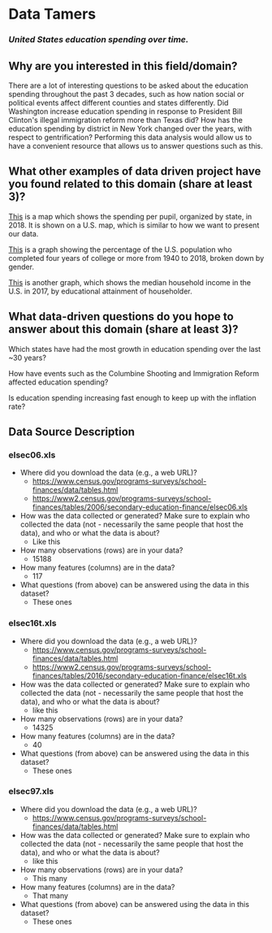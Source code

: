 # **Data Tamers**
### _United States education spending over time._
## Why are you interested in this field/domain?
There are a lot of interesting questions to be asked about the education spending
throughout the past 3 decades, such as how nation social or political events
affect different counties and states differently. Did Washington increase
education spending in response to President Bill Clinton's illegal immigration
reform more than Texas did? How has the education spending by district in New
York changed over the years, with respect to gentrification? Performing this
data analysis would allow us to have a convenient resource that allows us to
answer questions such as this.

## What other examples of data driven project have you found related to this domain (share at least 3)?

[This](https://www.edweek.org/ew/collections/quality-counts-2018-state-finance/map-per-pupil-spending-state-by-state.html) is a map which shows the spending per pupil, organized by state, in 2018. It
is shown on a U.S. map, which is similar to how we want to present our data.

[This](https://www.statista.com/statistics/184272/educational-attainment-of-college-diploma-or-higher-by-gender/) is a graph showing the percentage of the U.S. population who completed four years of college or more from 1940 to 2018, broken down by gender.

[This](https://www.statista.com/statistics/233301/median-household-income-in-the-united-states-by-education/) is another graph, which shows the median household income in the U.S. in 2017, by educational attainment of householder.


## What data-driven questions do you hope to answer about this domain (share at least 3)?
Which states have had the most growth in education spending over the last ~30 years?

How have events such as the Columbine Shooting and Immigration Reform affected
education spending?

Is education spending increasing fast enough to keep up with the inflation rate?

## Data Source Description
### elsec06.xls
- Where did you download the data (e.g., a web URL)?
  - https://www.census.gov/programs-surveys/school-finances/data/tables.html
  - https://www2.census.gov/programs-surveys/school-finances/tables/2006/secondary-education-finance/elsec06.xls
- How was the data collected or generated? Make sure to explain who collected the data (not - necessarily the same people that host the data), and who or what the data is about?
  - Like this
- How many observations (rows) are in your data?
  - 15188
- How many features (columns) are in the data?
  - 117
- What questions (from above) can be answered using the data in this dataset?
  - These ones

### elsec16t.xls
- Where did you download the data (e.g., a web URL)?
  - https://www.census.gov/programs-surveys/school-finances/data/tables.html
  - https://www2.census.gov/programs-surveys/school-finances/tables/2016/secondary-education-finance/elsec16t.xls
- How was the data collected or generated? Make sure to explain who collected the data (not - necessarily the same people that host the data), and who or what the data is about?
  - like this
- How many observations (rows) are in your data?
  - 14325
- How many features (columns) are in the data?
  - 40
- What questions (from above) can be answered using the data in this dataset?
  - These ones

### elsec97.xls
- Where did you download the data (e.g., a web URL)?
  - https://www.census.gov/programs-surveys/school-finances/data/tables.html
- How was the data collected or generated? Make sure to explain who collected the data (not - necessarily the same people that host the data), and who or what the data is about?
  - like this
- How many observations (rows) are in your data?
  - This many
- How many features (columns) are in the data?
  - That many
- What questions (from above) can be answered using the data in this dataset?
  - These ones
